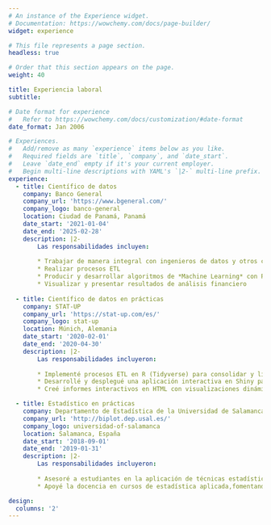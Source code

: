 ```yaml
---
# An instance of the Experience widget.
# Documentation: https://wowchemy.com/docs/page-builder/
widget: experience

# This file represents a page section.
headless: true

# Order that this section appears on the page.
weight: 40

title: Experiencia laboral
subtitle:

# Date format for experience
#   Refer to https://wowchemy.com/docs/customization/#date-format
date_format: Jan 2006

# Experiences.
#   Add/remove as many `experience` items below as you like.
#   Required fields are `title`, `company`, and `date_start`.
#   Leave `date_end` empty if it's your current employer.
#   Begin multi-line descriptions with YAML's `|2-` multi-line prefix.
experience:
  - title: Científico de datos
    company: Banco General
    company_url: 'https://www.bgeneral.com/'
    company_logo: banco-general
    location: Ciudad de Panamá, Panamá
    date_start: '2021-01-04'
    date_end: '2025-02-28'
    description: |2-
        Las responsabilidades incluyen:
        
        * Trabajar de manera integral con ingenieros de datos y otros científicos de datos
        * Realizar procesos ETL
        * Producir y desarrollar algoritmos de *Machine Learning* con Python
        * Visualizar y presentar resultados de análisis financiero
        
  - title: Científico de datos en prácticas
    company: STAT-UP
    company_url: 'https://stat-up.com/es/'
    company_logo: stat-up
    location: Múnich, Alemania
    date_start: '2020-02-01'
    date_end: '2020-04-30'
    description: |2-
        Las responsabilidades incluyeron:
        
        * Implementé procesos ETL en R (Tidyverse) para consolidar y limpiar datos de diversas fuentes.
        * Desarrollé y desplegué una aplicación interactiva en Shiny para análisis estadístico multivariado, mejorando la exploración y visualización de datos.
        * Creé informes interactivos en HTML con visualizaciones dinámicas, optimizando la comunicación de resultados a clientes internacionales.

  - title: Estadístico en prácticas
    company: Departamento de Estadística de la Universidad de Salamanca
    company_url: 'http://biplot.dep.usal.es/'
    company_logo: universidad-of-salamanca
    location: Salamanca, España
    date_start: '2018-09-01'
    date_end: '2019-01-31'
    description: |2-
        Las responsabilidades incluyeron:
        
        * Asesoré a estudiantes en la aplicación de técnicas estadísticas avanzadas a proyectos académicos.
        * Apoyé la docencia en cursos de estadística aplicada,fomentando el uso de herramientas analíticas y software estadístico.

design:
  columns: '2'
---
```

